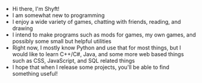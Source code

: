 - Hi there, I'm Shyft!
- I am somewhat new to programming
- I enjoy a wide variety of games, chatting with friends, reading, and drawing
- I intend to make programs such as mods for games, my own games, and possibly some small but helpful utilities
- Right now, I mostly know Python and use that for most things, but I would like to learn C++/C#, Java, and some more web based things such as CSS, JavaScript, and SQL related things
- I hope that when I release some projects, you'll be able to find something useful!

<!---
itsShyft/itsShyft is a ✨ special ✨ repository because its `README.md` (this file) appears on your GitHub profile.
You can click the Preview link to take a look at your changes.
--->

